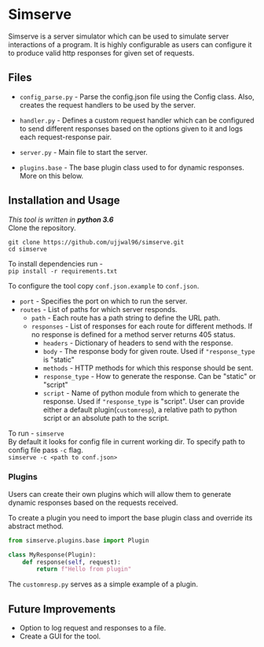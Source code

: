 # Simserve
Simserve is a server simulator which can be used to simulate server interactions of a program. It is highly configurable as users can configure it to produce valid http responses for given set of requests.

## Files
* `config_parse.py` - Parse the config.json file using the Config class. Also,
                      creates the request handlers to be used by the server. 
* `handler.py` - Defines a custom request handler which can be configured to send 
                 different responses based on the options given to it and logs each 
                 request-response pair.
* `server.py` - Main file to start the server.

* `plugins.base` - The base plugin class used to for dynamic responses. More on this below.

## Installation and Usage
*This tool is written in **python 3.6***  
Clone the repository.  
```
git clone https://github.com/ujjwal96/simserve.git
cd simserve
```

To install dependencies run -  
`pip install -r requirements.txt`

To configure the tool copy `conf.json.example` to `conf.json`.
- `port` - Specifies the port on which to run the server.
- `routes` - List of paths for which server responds.
  - `path` - Each route has a path string to define the URL path.
  - `responses` - List of responses for each route for different methods. If no
                  response is defined for a method server returns 405 status.
    - `headers` - Dictionary of headers to send with the response.
    - `body` - The response body for given route. Used if `"response_type` is "static"
    - `methods` - HTTP methods for which this response should be sent.
    - `response_type` - How to generate the response. Can be "static" or "script"
    - `script` - Name of python module from which to generate the response. Used if `"response_type` is "script". User can provide either a default plugin(`customresp`), a relative path to python script or an absolute path to the script.
    
To run - `simserve`  
By default it looks for config file in current working dir.
To specify path to config file pass `-c` flag.  
`simserve -c <path to conf.json>`
     
### Plugins
Users can create their own plugins which will allow them to generate dynamic responses based on the requests received.

To create a plugin you need to import the base plugin class and override its abstract method.  
```python
from simserve.plugins.base import Plugin

class MyResponse(Plugin):
    def response(self, request):
        return f"Hello from plugin"
```         
The `customresp.py` serves as a simple example of a plugin.

## Future Improvements
* Option to log request and responses to a file.
* Create a GUI for the tool.
